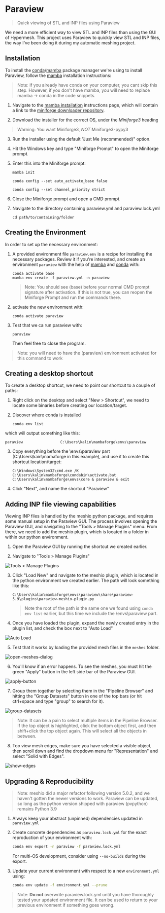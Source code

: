 # Paraview

> Quick viewing of STL and INP files using Paraview

We need a more efficient way to view STL and INP files than using the GUI of Hypermesh. This project uses Paraview to quickly view STL and INP files, the way I've been doing it during my automatic meshing project.

## Installation

To install the [conda]/[mamba] package manager we're using to install Paraview, follow the [mamba] installation instructions:

> Note: if you already have conda on your computer, you cant skip this step. However, if you don't have mamba, you will need to replace mamba -> conda in the code snippets.

1. Navigate to the [mamba installation] instructions page, which will contain a link to the [miniforge downloader repository].

2. Download the installer for the correct OS, under the *Miniforge3* heading

> Warning: You want Miniforge3, *NOT* Miniforge3-pypy3

3. Run the installer using the default "Just Me (recommended)" option.

4. Hit the Windows key and type "Miniforge Prompt" to open the Miniforge prompt.

5. Enter this into the Miniforge prompt:

   ```
   mamba init
   ```

   ```
   conda config --set auto_activate_base false
   ```

   ```
   conda config --set channel_priority strict
   ```

6. Close the Miniforge prompt and open a CMD prompt.

7. Navigate to the directory containing paraview.yml and paraview.lock.yml

   ```
   cd path/to/containing/folder
   ```

## Creating the Environment

In order to set up the necessary environment:

1. A provided environment file `paraview.env` is a recipe for installing the necessary packages. Review it if you're interested, and create an environment `paraview` with the help of [mamba] and [conda] with:

   ```
   conda activate base
   mamba env create -f paraview.yml -n paraview
   ```

   > Note: You should see (base) before your normal CMD prompt signature after activation. If this is not true, you can reopen the Miniforge Prompt and run the commands there.

2. activate the new environment with:

   ```
   conda activate paraview
   ```

3. Test that we ca run paraview with:

   ```
   paraview
   ```

   Then feel free to close the program.

> Note: you will need to have the (paraview) environment activated for this command to work

## Creating a desktop shortcut

To create a desktop shortcut, we need to point our shortcut to a couple of paths:

1. Right click on the desktop and select "New > Shortcut", we need to locate some binaries before creating our location/target.

2. Discover where conda is installed

   ```
   conda env list
   ```

which will output something like this:

   ```
   paraview                 C:\Users\kalin\mambaforge\envs\paraview
   ```

3. Copy everything before the \envs\paraview part (C:\Users\kain\mamaforge in this example), and use it to create this shortcut location/target:

   ```
   C:\Windows\System32\cmd.exe /K C:\Users\kalin\mambaforge\condabin\activate.bat C:\Users\kalin\mambaforge\envs\core & paraview & exit
   ```

4. Click "Next", and name the shortcut "Paraview"

## Adding INP file viewing capabilities

Viewing INP files is handled by the meshio python package, and requires some manual setup in the Paraview GUI. The process involves opening the Paraview GUI, and navigating to the "Tools > Manage Plugins" menu. From there, we need to add the meshio plugin, which is located in a folder in within our python environment.

1. Open the Paraview GUI by running the shortcut we created earlier.

2. Navigate to "Tools > Manage Plugins"

![Tools > Manage Plugins](paraview-manage-plugins.png)

3. Click "Load New" and navigate to the meshio plugin, which is located in the python environment we created earlier. The path will look something like this:

   ```
   C:\Users\kalin\mambaforge\envs\paraview\share\paraview-5.9\plugins\paraview-meshio-plugin.py
   ```

   > Note the root of the path is the same one we found using `conda env list` earlier, but this time we include the \envs\paraview part.

4. Once you have loaded the plugin, expand the newly created entry in the plugin list, and check the box next to "Auto Load"

  ![Auto Load](auto-load.png)

5. Test that it works by loading the provided mesh files in the `meshes` folder.

![open-meshes-dialog](image.png)

6. You'll know if an error happens. To see the meshes, you must hit the green "Apply" button in the left side bar of the Paraview GUI.

![apply-button](image-1.png)

7. Group them together by selecting them in the "Pipeline Browser" and hitting the "Group Datasets" button in one of the top bars (or hit ctrl+space and type "group" to search for it).

![group-datasets](image-2.png)

> Note: It can be a pain to select multiple items in the Pipeline Browser. If the top object is highlighted, click the bottom object first, and then shift+click the top object again. This will select all the objects in between.

8. Too view mesh edges, make sure you have selected a visible object, then scroll down and find the dropdown menu for "Representation" and select "Solid with Edges".

![show-edges](image-3.png)

## Upgrading & Reproducibility

> Note: meshio did a major refactor following version 5.0.2, and we haven't gotten the newer versions to work. Paraview can be updated, so long as the python version shipped with paraview (pvpython) remains Python 3.9

1. Always keep your abstract (unpinned) dependencies updated in `paraview.yml`

2. Create concrete dependencies as `paraview.lock.yml` for the exact reproduction of your
   environment with:
   ```bash
   conda env export -n paraview -f paraview.lock.yml
   ```
   For multi-OS development, consider using `--no-builds` during the export.

3. Update your current environment with respect to a new `environment.yml` using:
   ```bash
   conda env update -f environment.yml --prune
   ```

> Note: **Do not** overwrite paraview.lock.yml until you have thoroughly tested your updated environment file. It can be used to return to your previous environment if something goes wrong.

[mamba installation]: https://mamba.readthedocs.io/en/latest/mamba-installation.html#mamba-install
[miniforge downloader repository]: https://github.com/conda-forge/miniforge#miniforge3
[mamba]: https://mamba.readthedocs.io/
[conda]: https://docs.conda.io/
